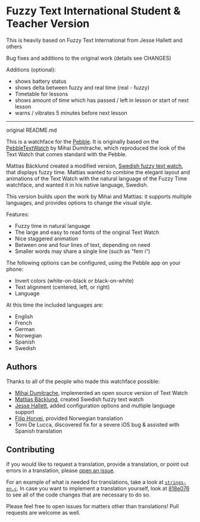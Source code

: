 
Fuzzy Text International Student & Teacher Version
========================
This is heavily based on Fuzzy Text International from Jesse Hallett and
others 

Bug fixes and additions to the original work (details see CHANGES)

Additions (optional):
- shows battery status
- shows delta between fuzzy and real time (real - fuzzy)
- Timetable for lessons
- shows amount of time which has passed / left in lesson
  or start of next lesson
- warns / vibrates 5 minutes before next lesson


-----------------------------------------------------
original README.md

This is a watchface for the [Pebble][].  It is originally based on the
[PebbleTextWatch][] by Mihai Dumitrache, which reproduced the look of
the Text Watch that comes standard with the Pebble.

[Pebble]: https://getpebble.com/
[PebbleTextWatch]: https://github.com/wearewip/PebbleTextWatch

Mattias Bäcklund created a modified version, [Swedish fuzzy text
watch][], that displays fuzzy time.  Mattias wanted to combine the
elegant layout and animations of the Text Watch with the natural
language of the Fuzzy Time watchface, and wanted it in his native
language, Swedish.

[Swedish fuzzy text watch]: https://github.com/Sarastro72/Swedish-Fuzzy-Text-watch

This version builds upon the work by Mihai and Mattias: it supports
multiple languages, and provides options to change the visual style.

Features:

 - Fuzzy time in natural language
 - The large and easy to read fonts of the original Text Watch
 - Nice staggered animation
 - Between one and four lines of text, depending on need
 - Smaller words may share a single line (such as "fem i")

The following options can be configured, using the Pebble app on your
phone:

- Invert colors (white-on-black or black-on-white)
- Text alignment (centered, left, or right)
- Language

At this time the included languages are:

- English
- French
- German
- Norwegian
- Spanish
- Swedish


Authors
-------

Thanks to all of the people who made this watchface possible:

- [Mihai Dumitrache][Mihai], implemented an open source version of Text Watch
- [Mattias Bäcklund][Mattias], created Swedish fuzzy text watch
- [Jesse Hallett][Jesse], added configuration options and multiple language support
- [Filip Horvei][iFlips], provided Norwegian translation
- Tomi De Lucca, discovered fix for a severe iOS bug & assisted with Spanish translation

[Mihai]: https://github.com/mmdumi
[Mattias]: https://github.com/Sarastro72
[Jesse]: https://github.com/hallettj
[iFlips]: https://github.com/iFlips


Contributing
------------

If you would like to request a translation, provide a translation, or
point out errors in a translation, please [open an issue][issue].

[issue]: https://github.com/hallettj/Fuzzy-Text-International/issues/new

For an example of what is needed for translations, take a look at
[`strings-en.c`][en].  In case you want to implement a translation
yourself, look at [818e076][es] to see all of the code changes that are
necessary to do so.

[en]: https://github.com/hallettj/Fuzzy-Text-International/blob/master/src/strings-en.c
[es]: https://github.com/hallettj/Fuzzy-Text-International/commit/818e07686761adc00245986f6d389076534a5c1a

Please feel free to open issues for matters other than translations!
Pull requests are welcome as well.
